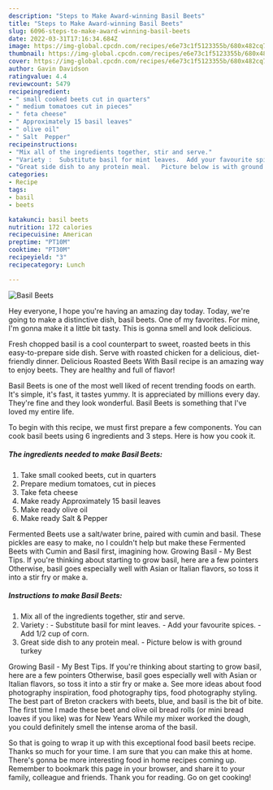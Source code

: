 ```yaml
---
description: "Steps to Make Award-winning Basil Beets"
title: "Steps to Make Award-winning Basil Beets"
slug: 6096-steps-to-make-award-winning-basil-beets
date: 2022-03-31T17:16:34.684Z
image: https://img-global.cpcdn.com/recipes/e6e73c1f5123355b/680x482cq70/basil-beets-recipe-main-photo.jpg
thumbnail: https://img-global.cpcdn.com/recipes/e6e73c1f5123355b/680x482cq70/basil-beets-recipe-main-photo.jpg
cover: https://img-global.cpcdn.com/recipes/e6e73c1f5123355b/680x482cq70/basil-beets-recipe-main-photo.jpg
author: Gavin Davidson
ratingvalue: 4.4
reviewcount: 5479
recipeingredient:
- " small cooked beets cut in quarters"
- " medium tomatoes cut in pieces"
- " feta cheese"
- " Approximately 15 basil leaves"
- " olive oil"
- " Salt  Pepper"
recipeinstructions:
- "Mix all of the ingredients together, stir and serve."
- "Variety :  Substitute basil for mint leaves.  Add your favourite spices. Add 1/2 cup of corn."
- "Great side dish to any protein meal.   Picture below is with ground turkey"
categories:
- Recipe
tags:
- basil
- beets

katakunci: basil beets 
nutrition: 172 calories
recipecuisine: American
preptime: "PT10M"
cooktime: "PT30M"
recipeyield: "3"
recipecategory: Lunch

---
```



![Basil Beets](https://img-global.cpcdn.com/recipes/e6e73c1f5123355b/680x482cq70/basil-beets-recipe-main-photo.jpg)

Hey everyone, I hope you're having an amazing day today. Today, we're going to make a distinctive dish, basil beets. One of my favorites. For mine, I'm gonna make it a little bit tasty. This is gonna smell and look delicious.

Fresh chopped basil is a cool counterpart to sweet, roasted beets in this easy-to-prepare side dish. Serve with roasted chicken for a delicious, diet-friendly dinner. Delicious Roasted Beets With Basil recipe is an amazing way to enjoy beets. They are healthy and full of flavor!

Basil Beets is one of the most well liked of recent trending foods on earth. It's simple, it's fast, it tastes yummy. It is appreciated by millions every day. They're fine and they look wonderful. Basil Beets is something that I've loved my entire life.


To begin with this recipe, we must first prepare a few components. You can cook basil beets using 6 ingredients and 3 steps. Here is how you cook it.

<!--inarticleads1-->

##### The ingredients needed to make Basil Beets:

1. Take  small cooked beets, cut in quarters
1. Prepare  medium tomatoes, cut in pieces
1. Take  feta cheese
1. Make ready  Approximately 15 basil leaves
1. Make ready  olive oil
1. Make ready  Salt &amp; Pepper


Fermented Beets use a salt/water brine, paired with cumin and basil. These pickles are easy to make, no I couldn&#39;t help but make these Fermented Beets with Cumin and Basil first, imagining how. Growing Basil - My Best Tips. If you&#39;re thinking about starting to grow basil, here are a few pointers Otherwise, basil goes especially well with Asian or Italian flavors, so toss it into a stir fry or make a. 

<!--inarticleads2-->

##### Instructions to make Basil Beets:

1. Mix all of the ingredients together, stir and serve.
1. Variety :  - Substitute basil for mint leaves.  - Add your favourite spices. - Add 1/2 cup of corn.
1. Great side dish to any protein meal.   - Picture below is with ground turkey


Growing Basil - My Best Tips. If you&#39;re thinking about starting to grow basil, here are a few pointers Otherwise, basil goes especially well with Asian or Italian flavors, so toss it into a stir fry or make a. See more ideas about food photography inspiration, food photography tips, food photography styling. The best part of Breton crackers with beets, blue, and basil is the bit of bite. The first time I made these beet and olive oil bread rolls (or mini bread loaves if you like) was for New Years While my mixer worked the dough, you could definitely smell the intense aroma of the basil. 

So that is going to wrap it up with this exceptional food basil beets recipe. Thanks so much for your time. I am sure that you can make this at home. There's gonna be more interesting food in home recipes coming up. Remember to bookmark this page in your browser, and share it to your family, colleague and friends. Thank you for reading. Go on get cooking!
